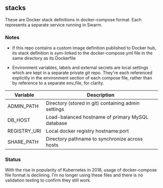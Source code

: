 ## stacks

These are Docker stack definitions in docker-compose format. Each
represents a separate service running in Swarm.

### Notes

* If this repo contains a custom image definition published to Docker
  hub, its stack definition is sym-linked to the docker-compose.yml
  file in the same directory as its Dockerfile

* Environment variables, labels and external secrets are local
  settings which are kept in a separate private git repo. They're each
  referenced explicitly in the environment section of each compose
  file, rather than by reference to a separate env_file, for
  clarity.

|Variable|Description|
|--------|-----------|
|ADMIN_PATH|Directory (stored in git) containing admin settings|
|DB_HOST|Load-balanced hostname of primary MySQL database|
|REGISTRY_URI|Local docker registry hostname:port|
|SHARE_PATH|Directory pathname to synchronize across hosts|

### Status

With the rise in popularity of Kubernetes in 2018, usage of docker-compose
file format is declining. I'm no longer using these files and there is
no validation testing to confirm they still work.
